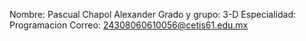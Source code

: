 Nombre: Pascual Chapol Alexander 
Grado y grupo: 3-D 
Especialidad: Programacion 
Correo: 24308060610056@cetis61.edu.mx
